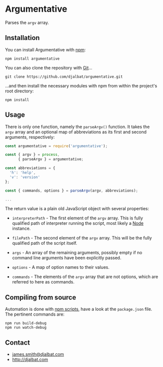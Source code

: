 # Argumentative

Parses the `argv` array.

## Installation

You can install Argumentative with [npm](https://www.npmjs.com/):

    npm install argumentative

You can also clone the repository with [Git](https://git-scm.com/)...

    git clone https://github.com/djalbat/argumentative.git

...and then install the necessary modules with npm from within the project's root directory:

    npm install

## Usage

There is only one function, namely the `parseArgv()` function. It takes the `argv` array and an optional map of abbreviations as its first and second arguments, respectively:


```js
const argumentative = require('argumentative');

const { argv } = process,
      { parseArgv } = argumentative;

const abbreviations = {
  'h': 'help',
  'v': 'version'
};

const { commands, options } = parseArgv(argv, abbreviations);

...
```

The return value is a plain old JavaScript object with several properties:

* `interpreterPath` - The first element of the `argv` array. This is fully qualified path of interpreter running the script, most likely a [Node](https://nodejs.org/en/) instance.

* `filePath` - The second element of the `argv` array. This will be the fully qualified path of the script itself.

* `args` - An array of the remaining arguments, possibly empty if no command line arguments have been explicitly passed.

* `options` - A map of option names to their values.

* `commands` - The elements of the `argv` array that are not options, which are referred to here as commands.


## Compiling from source

Automation is done with [npm scripts](https://docs.npmjs.com/misc/scripts), have a look at the `package.json` file. The pertinent commands are:

    npm run build-debug
    npm run watch-debug

## Contact

- james.smith@djalbat.com
- http://djalbat.com
